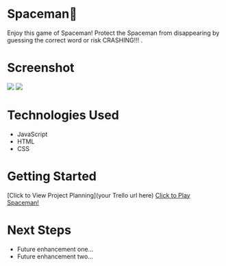 # Spaceman🚀 
Enjoy this game of Spaceman! Protect the Spaceman from disappearing by guessing the correct word or risk CRASHING!!! .

# Screenshot

<img src="./imgs/Screenshot - Imgur.png">
<img src="https://imgur.com/OOtERuC">

# Technologies Used

- JavaScript
- HTML
- CSS

# Getting Started

[Click to View Project Planning](your Trello url here)
[Click to Play Spaceman!](https://fesomibe.github.io/Spaceman/)

# Next Steps

- Future enhancement one...
- Future enhancement two... 